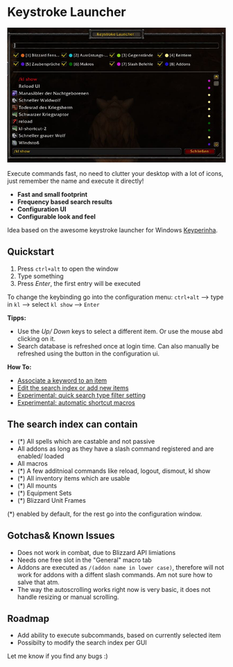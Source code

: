 # Keystroke Launcher

![logo](images/avatar.jpg)

Execute commands fast, no need to clutter your desktop with a lot of icons, just remember the name and execute it directly!

* **Fast and small footprint**
* **Frequency based search results**
* **Configuration UI**
* **Configurable look and feel**

Idea based on the awesome keystroke launcher for Windows [Keyperinha](http://keypirinha.com/).

## Quickstart

1. Press `ctrl+alt` to open the window
2. Type something
3. Press *Enter*, the first entry will be executed

To change the keybinding go into the configuration menu: `ctrl+alt` --> type in `kl` --> select `kl show` --> `Enter`

**Tipps:**

* Use the *Up/ Down* keys to select a different item. Or use the mouse abd clicking on it.
* Search database is refreshed once at login time. Can also manually be refreshed using the button in the configuration ui.

**How To:**

* [Associate a keyword to an item](docs/assoc.md)
* [Edit the search index or add new items](docs/edit.md)
* [Experimental: quick search type filter setting](docs/quick.md)
* [Experimental: automatic shortcut macros](docs/shortcut.md)

## The search index can contain

* (*) All spells which are castable and not passive
* All addons as long as they have a slash command registered and are enabled/ loaded
* All macros
* (*) A few additnioal commands like reload, logout, dismout, kl show
* (*) All inventory items which are usable
* (*) All mounts
* (*) Equipment Sets
* (*) Blizzard Unit Frames

(*) enabled by default, for the rest go into the configuration window.

## Gotchas& Known Issues

* Does not work in combat, due to Blizzard API limiations
* Needs one free slot in the "General" macro tab
* Addons are executed as `/(addon name in lower case)`, therefore will not work for addons with a diffent slash commands. Am not sure how to salve that atm.
* The way the autoscrolling works right now is very basic, it does not handle resizing or manual scrolling.

## Roadmap

* Add ability to execute subcommands, based on currently selected item
* Possibilty to modify the search index per GUI

Let me know if you find any bugs :)
